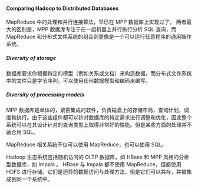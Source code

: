 #### Comparing Hadoop to Distributed Databases
MapReduce 中的处理和并行连接算法，早已在 MPP 数据库上实现过了。
两者最大的区别是，MPP 数据库专注于在一组机器上并行执行分析 SQL 查询，而 MapReduce 和分布式文件系统的组合则更像是一个可以运行任意程序的通用操作系统。

##### Diversity of storage
数据库要求你根据特定的模型（例如关系或文档）来构造数据，而分布式文件系统中的文件只是字节序列，可以使用任何数据模型和编码来编写。

##### Diversity of processing models
MPP 数据库是单体的，紧密集成的软件，负责磁盘上的存储布局，查询计划，调度和执行。由于这些组件都可以针对数据库的特定需求进行调整和优化，因此整个系统可以在其设计针对的查询类型上取得非常好的性能。但是某些方面的处理并不适合用 SQL。

MapReduce 相关系统不仅可以使用 MapReduce，也可以使用 SQL。

Hadoop 生态系统包括随机访问的 OLTP 数据库，如 HBase 和 MPP 风格的分析型数据库，如 Impala 。 HBase 与 Impala 都不使用 MapReduce，但都使用 HDFS 进行存储。它们是迥异的数据访问与处理方法，但是它们可以共存，并被集成到同一个系统中。